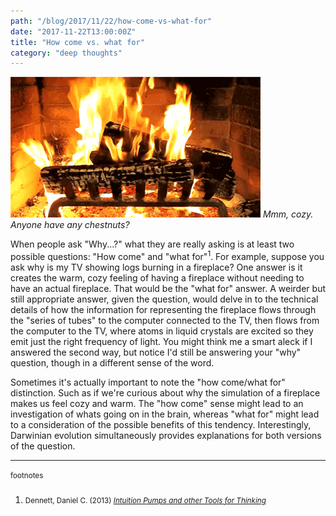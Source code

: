 ```yaml
---
path: "/blog/2017/11/22/how-come-vs-what-for"
date: "2017-11-22T13:00:00Z"
title: "How come vs. what for"
category: "deep thoughts"
---
```


![fireplace](./fireplace.gif) _Mmm, cozy. Anyone have any chestnuts?_

When people ask "Why...?" what they are really asking is at least two possible questions: "How come" and "what for"<sup>1</sup>. For example, suppose you ask why is my TV showing logs burning in a fireplace? One answer is it creates the warm, cozy feeling of having a fireplace without needing to have an actual fireplace. That would be the "what for" answer. A weirder but still appropriate answer, given the question, would delve in to the technical details of how the information for representing the fireplace flows through the "series of tubes" to the computer connected to the TV, then flows from the computer to the TV, where atoms in liquid crystals are excited so they emit just the right frequency of light. You might think me a smart aleck if I answered the second way, but notice I'd still be answering your "why" question, though in a different sense of the word.

Sometimes it's actually important to note the "how come/what for" distinction. Such as if we're curious about why the simulation of a fireplace makes us feel cozy and warm. The "how come" sense might lead to an investigation of whats going on in the brain, whereas "what for" might lead to a consideration of the possible benefits of this tendency. Interestingly, Darwinian evolution simultaneously provides explanations for both versions of the question.

* * *

<small>footnotes</small>

###

1. <small>Dennett, Daniel C. (2013) _[Intuition Pumps and other Tools for Thinking](http://books.wwnorton.com/books/detail.aspx?ID=4294972441)_ </small>
